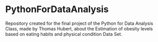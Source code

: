 # PythonForDataAnalysis
Repository created for the final project of the Python for Data Analysis Class, made by Thomas Hubert, about the Estimation of obesity levels based on eating habits and physical condition Data Set.
